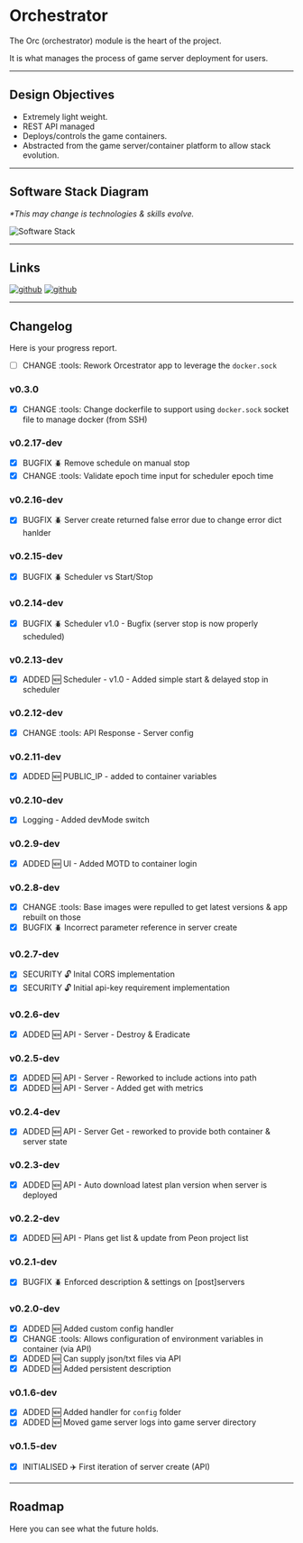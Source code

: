 # Orchestrator

The Orc (orchestrator) module is the heart of the project.

It is what manages the process of game server deployment for users.

---

## Design Objectives

- Extremely light weight.
- REST API managed
- Deploys/controls the game containers.
- Abstracted from the game server/container platform to allow stack evolution.

---

## Software Stack Diagram

*\*This may change is technologies & skills evolve.*

![Software Stack](./diagram.png)

---

## Links

[![github](../../images/buttons/button_github.svg)](https://github.com/the-peon-project/peon-orc)
[![github](../../images/buttons/button_docker.svg)](https://hub.docker.com/repository/docker/umlatt/peon.orc/general)

---

## Changelog

Here is your progress report.

- [ ] CHANGE :tools: Rework Orcestrator app to leverage the `docker.sock`

### v0.3.0

- [x] CHANGE :tools: Change dockerfile to support using `docker.sock` socket file to manage docker (from SSH)

### v0.2.17-dev

- [x] BUGFIX :beetle: Remove schedule on manual stop
- [x] CHANGE :tools: Validate epoch time input for scheduler epoch time

### v0.2.16-dev

- [x] BUGFIX :beetle: Server create returned false error due to change error dict hanlder

### v0.2.15-dev

- [x] BUGFIX :beetle: Scheduler vs Start/Stop

### v0.2.14-dev

- [x] BUGFIX :beetle: Scheduler v1.0 - Bugfix (server stop is now properly scheduled)

### v0.2.13-dev

- [x] ADDED :new: Scheduler - v1.0 - Added simple start & delayed stop in scheduler

### v0.2.12-dev

- [x] CHANGE :tools: API Response - Server config

### v0.2.11-dev

- [x] ADDED :new: PUBLIC_IP - added to container variables

### v0.2.10-dev

- [x] Logging - Added devMode switch

### v0.2.9-dev

- [x] ADDED :new: UI - Added MOTD to container login

### v0.2.8-dev

- [x] CHANGE :tools:  Base images were repulled to get latest versions & app rebuilt on those
- [x] BUGFIX :beetle: Incorrect parameter reference in server create

### v0.2.7-dev

- [x] SECURITY :unlock: Inital CORS implementation
- [x] SECURITY :unlock: Initial api-key requirement implementation

### v0.2.6-dev

- [x] ADDED :new: API - Server - Destroy & Eradicate

### v0.2.5-dev

- [x] ADDED :new: API - Server - Reworked to include actions into path
- [x] ADDED :new: API - Server - Added get with metrics

### v0.2.4-dev

- [x] ADDED :new: API - Server Get - reworked to provide both container & server state

### v0.2.3-dev

- [x] ADDED :new: API - Auto download latest plan version when server is deployed

### v0.2.2-dev

- [x] ADDED :new: API - Plans get list & update from Peon project list

### v0.2.1-dev

- [x] BUGFIX :beetle: Enforced description & settings on [post]servers

### v0.2.0-dev

- [x] ADDED :new: Added custom config handler
- [x] CHANGE :tools: Allows configuration of environment variables in container (via API)
- [x] ADDED :new: Can supply json/txt files via API
- [x] ADDED :new: Added persistent description

### v0.1.6-dev

- [x] ADDED :new: Added handler for `config` folder
- [x] ADDED :new: Moved game server logs into game server directory

### v0.1.5-dev

- [x] INITIALISED :airplane:  First iteration of server create (API)

---

## Roadmap

Here you can see what the future holds.
